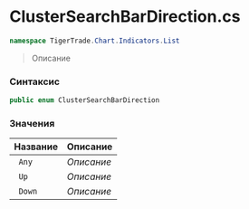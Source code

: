 
# ClusterSearchBarDirection.cs
```csharp
namespace TigerTrade.Chart.Indicators.List
```



> Описание

### Синтаксис
```csharp
public enum ClusterSearchBarDirection
```


### Значения
| Название | Описание |
| --- | --- |
| ` Any` | *Описание* |
| ` Up` | *Описание* |
| ` Down` | *Описание* |



